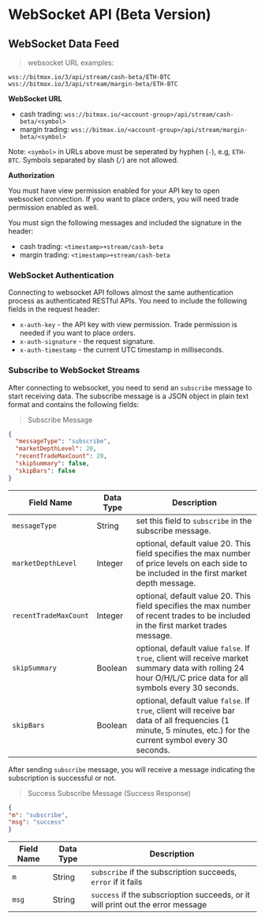 WebSocket API (Beta Version)
===========================================================

## WebSocket Data Feed 

> websocket URL examples:

```
wss://bitmax.io/3/api/stream/cash-beta/ETH-BTC
wss://bitmax.io/3/api/stream/margin-beta/ETH-BTC
```

**WebSocket URL**

* cash trading: `wss://bitmax.io/<account-group>/api/stream/cash-beta/<symbol>`
* margin trading:  `wss://bitmax.io/<account-group>/api/stream/margin-beta/<symbol>`

Note: `<symbol>` in URLs above must be seperated by hyphen (`-`), e.g, `ETH-BTC`. Symbols separated by slash (`/`) are not allowed. 

**Authorization**

You must have view permission enabled for your API key to open websocket connection. If you want to place orders, you will need trade 
permission enabled as well.

You must sign the following messages and included the signature in the header:

* cash trading: `<timestamp>+stream/cash-beta`
* margin trading: `<timestamp>+stream/cash-beta`


### WebSocket Authentication 

Connecting to websocket API follows almost the same authentication process as authenticated RESTful APIs. You need to include the following
fields in the request header:

* `x-auth-key` - the API key with view permission. Trade permission is needed if you want to place orders.
* `x-auth-signature` - the request signature.
* `x-auth-timestamp` - the current UTC timestamp in milliseconds.


### Subscribe to WebSocket Streams 

After connecting to websocket, you need to send an `subscribe` message to start receiving data. The subscribe message is a JSON object 
in plain text format and contains the following fields:

> Subscribe Message

```json
{
  "messageType": "subscribe",
  "marketDepthLevel": 20,
  "recentTradeMaxCount": 20,
  "skipSummary": false,
  "skipBars": false
}
```

Field Name            | Data Type | Description
--------------------- | --------- | -----------
`messageType`         | String    | set this field to `subscribe` in the subscribe message.
`marketDepthLevel`    | Integer   | optional, default value 20. This field specifies the max number of price levels on each side to be included in the first market depth message.
`recentTradeMaxCount` | Integer   | optional, default value 20. This field specifies the max number of recent trades to be included in the first market trades message.
`skipSummary`         | Boolean   | optional, default value `false`. If `true`, client will receive market summary data with rolling 24 hour O/H/L/C price data for all symbols every 30 seconds.
`skipBars`            | Boolean   | optional, default value `false`. If `true`, client will receive bar data of all frequencies (1 minute, 5 minutes, etc.) for the current symbol every 30 seconds.

After sending `subscribe` message, you will receive a message indicating the subscription is successful or not. 
> Success Subscribe Message (Success Response)

```json
{
"m": "subscribe",
"msg": "success"
}
```
Field Name | Data Type | Description
-----------| --------- | -----------
`m`        | String    | `subscribe` if the subscription succeeds, `error` if it fails
`msg`      | String    | `success` if the subscrioption succeeds, or it will print out the error message

